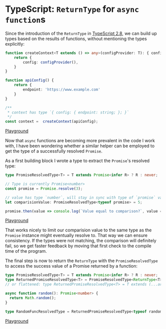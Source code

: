 # TypeScript: `ReturnType` for `async` `function`s

Since the introduction of the `ReturnType` in [TypeScript 2.8](https://www.typescriptlang.org/docs/handbook/release-notes/typescript-2-8.html), we can build up types based on the results of functions, without mentioning the types explicitly:

```ts
function createContext<T extends () => any>(configProvider: T): { config: ReturnType<T> } {
    return {
        config: configProvider(),
    }
}

function apiConfig() {
    return {
        endpoint: 'https://www.example.com'
    }
}

/**
 * context has type `{ config: { endpoint: string; }; }`
 */
const context =  createContext(apiConfig);
```
[Playground](https://www.typescriptlang.org/play/#src=%0D%0A%0D%0Afunction%20createContext%3CT%20extends%20()%20%3D%3E%20any%3E(configProvider%3A%20T)%3A%20%7B%20config%3A%20ReturnType%3CT%3E%20%7D%20%7B%0D%0A%20%20%20%20return%20%7B%0D%0A%20%20%20%20%20%20%20%20config%3A%20configProvider()%2C%0D%0A%20%20%20%20%7D%0D%0A%7D%0D%0A%0D%0Afunction%20apiConfig()%20%7B%0D%0A%20%20%20%20return%20%7B%0D%0A%20%20%20%20%20%20%20%20endpoint%3A%20'https%3A%2F%2Fwww.example.com'%0D%0A%20%20%20%20%7D%0D%0A%7D%0D%0A%0D%0A%2F**%0D%0A%20*%20context%20has%20type%20%60%7B%20config%3A%20%7B%20endpoint%3A%20string%3B%20%7D%3B%20%7D%60%0D%0A%20*%2F%0D%0Aconst%20context%20%3D%20%20createContext(apiConfig))

Now that `async` functions are becoming more prevalent in the code I work with, I have been wondering whether a similar helper can be employed to get the type of a successfully resolved `Promise`.

As a first building block I wrote a type to extract the `Promise`'s resolved type:

```ts
type PromiseResolvedType<T> = T extends Promise<infer R> ? R : never;

// Type is currently Promise<number>
const promise = Promise.resolve(3);

// value has type `number`, will stay in sync with type of `promise` variable
let comparisionValue: PromiseResolvedType<typeof promise> = 5;

promise.then(value => console.log(`Value equal to comparison?`, value === comparisionValue));
```
[Playground](https://www.typescriptlang.org/play/#src=type%20PromiseResolvedType%3CT%3E%20%3D%20T%20extends%20Promise%3Cinfer%20R%3E%20%3F%20R%20%3A%20never%3B%0D%0A%0D%0A%2F%2F%20Type%20is%20currently%20Promise%3Cnumber%3E%0D%0Aconst%20promise%20%3D%20Promise.resolve(3)%3B%0D%0A%0D%0A%2F%2F%20value%20has%20type%20%60number%60%2C%20will%20stay%20in%20sync%20with%20%60promise%60%20variable%0D%0Alet%20comparisionValue%3A%20PromiseResolvedType%3Ctypeof%20promise%3E%20%3D%205%3B%0D%0A%0D%0Apromise.then(value%20%3D%3E%20console.log(%60Value%20equal%20to%20comparison%3F%60%2C%20value%20%3D%3D%3D%20comparisionValue))%3B)

That works nicely to limit our comparision value to the same type as the `Promise` instance might eventually resolve to. That way we can ensure consistency. If the types were not matching, the comparison will definitely fail, so we get faster feedback by moving that first check to the compile time of the program.

The final step is now to return the `ReturnType` with the `PromiseResolvedType` to access the success value of a Promise returned by a function:

```ts
type PromiseResolvedType<T> = T extends Promise<infer R> ? R : never;
type ReturnedPromiseResolvedType<T> = PromiseResolvedType<ReturnType<T>>
// or flattened: type ReturnedPromiseResolvedType<T> = T extends (...args: any[]) => Promise<infer R> ? R : never;

async function random(): Promise<number> {
  return Math.random();
}

type RandomFuncResolvedType = ReturnedPromiseResolvedType<typeof random>; // number
```
[Playground](https://www.typescriptlang.org/play/#src=type%20PromiseResolvedType%3CT%3E%20%3D%20T%20extends%20Promise%3Cinfer%20R%3E%20%3F%20R%20%3A%20never%3B%0D%0Atype%20ReturnedPromiseResolvedType%3CT%3E%20%3D%20PromiseResolvedType%3CReturnType%3CT%3E%3E%0D%0A%2F%2F%20or%20flattened%3A%20type%20ReturnedPromiseResolvedType%3CT%3E%20%3D%20T%20extends%20(...args%3A%20any%5B%5D)%20%3D%3E%20Promise%3Cinfer%20R%3E%20%3F%20R%20%3A%20never%3B%0D%0A%0D%0Aasync%20function%20random()%3A%20Promise%3Cnumber%3E%20%7B%0D%0A%20%20return%20Math.random()%3B%0D%0A%7D%0D%0A%0D%0Atype%20RandomFuncResolvedType%20%3D%20ReturnedPromiseResolvedType%3Ctypeof%20random%3E%3B%20%2F%2F%20number)

